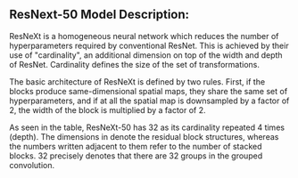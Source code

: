 ## ResNext-50 Model Description:

ResNeXt is a homogeneous neural network which reduces the number of hyperparameters required by conventional ResNet. This is achieved by their use of "cardinality", an additional dimension on top of the width and depth of ResNet. Cardinality defines the size of the set of transformations.

The basic architecture of ResNeXt is defined by two rules. First, if the blocks produce same-dimensional spatial maps, they share the same set of hyperparameters, and if at all the spatial map is downsampled by a factor of 2, the width of the block is multiplied by a factor of 2.

As seen in the table, ResNeXt-50 has 32 as its cardinality repeated 4 times (depth). The dimensions in
denote the residual block structures, whereas the numbers written adjacent to them refer to the number of stacked blocks. 32 precisely denotes that there are 32 groups in the grouped convolution.
